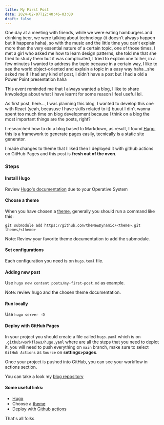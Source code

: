 ```yaml
---
title: My First Post
date: 2024-02-07T12:40:46-03:00
draft: false
---
```


One day at a meeting with friends, while we were eating hamburgers and drinking beer, we were talking about technology (it doesn't always happen but it happens haha), so with the music and the little time you can't explain more than the very essential nature of a certain topic, one of those times, I met a girl who asked me how to learn design patterns, she told me that she tried to study them but  it was complicated, I tried to explain one to her, in a few minutes I wanted to address the topic because in a certain way, I like to see the world object-oriented and explain a topic in a easy way haha...she asked me if I had any kind of post, I didn't have a post but I had a old a Power Point presentation haha

This event reminded me that I always wanted a blog, I like to share knwoledge about what I have learnt for some reason I feel useful lol.

As first post, here..., I was planning this blog, I wanted to develop this one with React (yeah, becasuse I have skills related to it) buuut I din't wanna spent too much time on blog development because I think on a blog the most important things are the posts, right?

I researched how to do a blog based to Markdown, as result, I found [Hugo](https://gohugo.io/), this is a framework to generate pages easily, tecnically is a static site generator. 

I made changes to theme that I liked then I deployed it with github actions on GitHub Pages and this post is **fresh out of the oven**.

### Steps

#### Install Hugo

Review [Hugo's documentation](https://gohugo.io/installation/) due to your Operative System

#### Choose a theme

When you have chosen a [theme](https://themes.gohugo.io/), generally you should run a command like this: 

```
git submodule add https://github.com/theNewDynamic/<theme>.git themes/<theme>
```
Note: Review your favorite theme documentation to add the submodule.

#### Set configurations

Each configuration you need is on `hugo.toml` file.

#### Adding new post

Use `hugo new content posts/my-first-post.md` as example.

Note: review hugo and the chosen theme documentation.

#### Run locally

Use `hugo server -D`

#### Deploy with GitHub Pages

In your project you should create a file called `hugo.yaml` which is on `.github/workflows/hugo.yaml` where are all the steps that you need to deplot it, you will need to push everything on `main` branch, make sure to select `GitHub Actions` as `Source` on **settings>pages**.

Once your project is pushed into GitHub, you can see your workflow in actions section.

You can take a look my [blog repository](https://github.com/AlisonPQ/blog)

#### Some useful links:

- [Hugo](https://gohugo.io/)
- Choose a [theme](https://themes.gohugo.io/)
- Deploy with [Github actions](https://gohugo.io/hosting-and-deployment/hosting-on-github/)

That's all folks.
